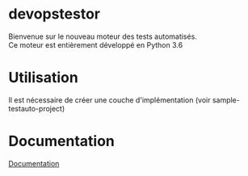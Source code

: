 # devopstestor

Bienvenue sur le nouveau moteur des tests automatisés.  
Ce moteur est entièrement développé en Python 3.6

# Utilisation

Il est nécessaire de créer une couche d'implémentation (voir sample-testauto-project)

# Documentation
[Documentation](documentations/home.md)
